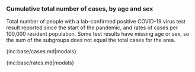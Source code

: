 ### Cumulative total number of cases, by age and sex 

Total number of people with a lab-confirmed positive COVID-19 virus test result reported since the start of the pandemic, and rates of cases per 100,000 resident population. Some test results have missing age or sex, so the sum of the subgroups does not equal the total cases for the area.

{inc:base/cases.md|modals}

{inc:base/rates.md|modals}